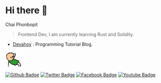 # Hi there 👋

Chai Phonbopit
> Frontend Dev, I am currently learning Rust and Solidity.

* [Devahoy](https://devahoy.com) : Programming Tutorial Blog.

<img width="48" src="https://github.com/Phonbopit/phonbopit/blob/master/awyeah.gif" />

[![Github Badge](http://img.shields.io/badge/-Github-black?style=flat-square&logo=github&link=https://github.com/phonbopit/)](https://github.com/phonbopit/) [![Twitter Badge](https://img.shields.io/badge/-Twitter-1da1f2?style=flat-square&logo=Twitter&logoColor=white&link=https://www.twitter.com/phonbopit/)](https://www.twitter.com/phonbopit) [![Facebook Badge](https://img.shields.io/badge/-Facebook-3b5998?style=flat-square&logo=Facebook&logoColor=white&link=https://facebook.com/phonbopit)](https://facebook.com/phonbopit) [![Youtube Badge](https://img.shields.io/badge/-Youtube-ff0000?style=flat-square&logo=Youtube&logoColor=white&link=https://youtube.com/c/DevahoyOfficial)](https://youtube.com/c/DevahoyOfficial)
